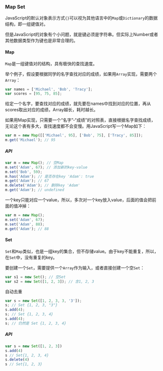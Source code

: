 ### Map Set

JavaScript的默认对象表示方式`{}`可以视为其他语言中的`Map`或`Dictionary`的数据结构，即一组键值对。

但是JavaScript的对象有个小问题，就是键必须是字符串。但实际上Number或者其他数据类型作为键也是非常合理的。

#### Map

`Map`是一组键值对的结构，具有极快的查找速度。

举个例子，假设要根据同学的名字查找对应的成绩，如果用`Array`实现，需要两个`Array`：

```javascript
var names = ['Michael', 'Bob', 'Tracy'];
var scores = [95, 75, 85];
```

给定一个名字，要查找对应的成绩，就先要在names中找到对应的位置，再从scores取出对应的成绩，Array越长，耗时越长。

如果用Map实现，只需要一个“名字”-“成绩”的对照表，直接根据名字查找成绩，无论这个表有多大，查找速度都不会变慢。用JavaScript写一个Map如下：

```javascript
var m = new Map([['Michael', 95], ['Bob', 75], ['Tracy', 85]]);
m.get('Michael'); // 95
```

##### API

````javascript
var m = new Map(); // 空Map
m.set('Adam', 67); // 添加新的key-value
m.set('Bob', 59);
m.has('Adam'); // 是否存在key 'Adam': true
m.get('Adam'); // 67
m.delete('Adam'); // 删除key 'Adam'
m.get('Adam'); // undefined
````

一个key只能对应一个value，所以，多次对一个key放入value，后面的值会把前面的值冲掉：

```javascript
var m = new Map();
m.set('Adam', 67);
m.set('Adam', 88);
m.get('Adam'); // 88
```

#### Set

`Set`和`Map`类似，也是一组key的集合，但不存储value。由于key不能重复，所以，在`Set`中，没有重复的key。

要创建一个`Set`，需要提供一个`Array`作为输入，或者直接创建一个空`Set`：

```javascript
var s1 = new Set(); // 空Set
var s2 = new Set([1, 2, 3]); // 含1, 2, 3
```

自动去重

```javascript
var s = new Set([1, 2, 3, 3, '3']);
s; // Set {1, 2, 3, "3"}
s.add(4);
s; // Set {1, 2, 3, 4}
s.add(4);
s; // 仍然是 Set {1, 2, 3, 4}
```

##### API

```javascript
var s = new Set([1, 2, 3])
s.add(4)
s // Set{1, 2, 3, 4}
s.delete(4)
s // Set{1, 2, 3}
```

